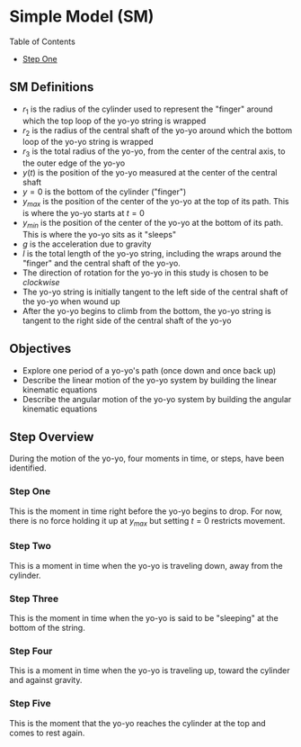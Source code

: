 # Simple Model (SM)

Table of Contents
- [Step One](#step-one)
## SM Definitions
- $r_1$ is the radius of the cylinder used to represent the "finger" around which the top loop of the yo-yo string is wrapped
- $r_2$ is the radius of the central shaft of the yo-yo around which the bottom loop of the yo-yo string is wrapped
- $r_3$ is the total radius of the yo-yo, from the center of the central axis, to the outer edge of the yo-yo
- $y(t)$ is the position of the yo-yo measured at the center of the central shaft
- $y=0$ is the bottom of the cylinder ("finger")
- $y_{max}$ is the position of the center of the yo-yo at the top of its path. This is where the yo-yo starts at $t=0$
- $y_{min}$ is the position of the center of the yo-yo at the bottom of its path. This is where the yo-yo sits as it "sleeps"
- $g$ is the acceleration due to gravity
- $l$ is the total length of the yo-yo string, including the wraps around the "finger" and the central shaft of the yo-yo. 
- The direction of rotation for the yo-yo in this study is chosen to be *clockwise*
- The yo-yo string is initially tangent to the left side of the central shaft of the yo-yo when wound up
- After the yo-yo begins to climb from the bottom, the yo-yo string is tangent to the right side of the central shaft of the yo-yo

## Objectives
- Explore one period of a yo-yo's path (once down and once back up)
- Describe the linear motion of the yo-yo system by building the linear kinematic equations
- Describe the angular motion of the yo-yo system by building the angular kinematic equations

## Step Overview
During the motion of the yo-yo, four moments in time, or steps, have been identified.

### Step One
This is the moment in time right before the yo-yo begins to drop. For now, there is no force holding it up at ${y_{max}}$ but setting ${t=0}$ restricts movement. 

### Step Two
This is a moment in time when the yo-yo is traveling down, away from the cylinder.

### Step Three
This is the moment in time when the yo-yo is said to be "sleeping" at the bottom of the string.

### Step Four
This is a moment in time when the yo-yo is traveling up, toward the cylinder and against gravity.

### Step Five
This is the moment that the yo-yo reaches the cylinder at the top and comes to rest again. 